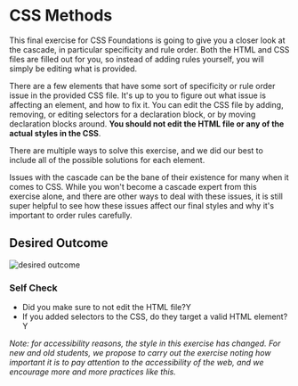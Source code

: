 # CSS Methods
This final exercise for CSS Foundations is going to give you a closer look at the cascade, in particular specificity and rule order. Both the HTML and CSS files are filled out for you, so instead of adding rules yourself, you will simply be editing what is provided.

There are a few elements that have some sort of specificity or rule order issue in the provided CSS file. It's up to you to figure out what issue is affecting an element, and how to fix it. You can edit the CSS file by adding, removing, or editing selectors for a declaration block, or by moving declaration blocks around. **You should not edit the HTML file or any of the actual styles in the CSS**.

There are multiple ways to solve this exercise, and we did our best to include all of the possible solutions for each element.

Issues with the cascade can be the bane of their existence for many when it comes to CSS. While you won't become a cascade expert from this exercise alone, and there are other ways to deal with these issues, it is still super helpful to see how these issues affect our final styles and why it's important to order rules carefully.

## Desired Outcome
![desired outcome](./desired-outcome.png)

### Self Check
- Did you make sure to not edit the HTML file?Y
- If you added selectors to the CSS, do they target a valid HTML element?Y

_Note: for accessibility reasons, the style in this exercise has changed. For new and old students, we propose to carry out the exercise noting how important it is to pay attention to the accessibility of the web, and we encourage more and more practices like this._
